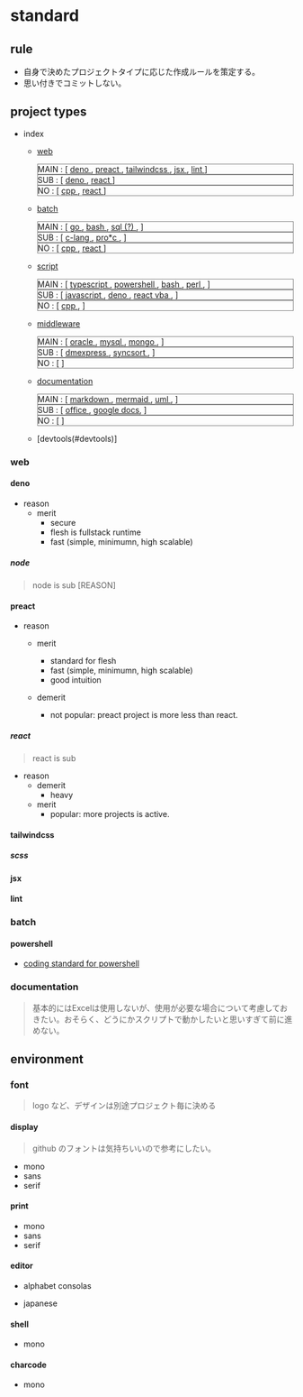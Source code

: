 # standard

## rule
  - 自身で決めたプロジェクトタイプに応じた作成ルールを策定する。
  - 思い付きでコミットしない。

## project types
- index
  - [web](#web) 
        <div style="border:1px solid gray;">
          <span>MAIN : </span>
          [
  <span><a href="#deno"        >deno         </a></span>,
            <span><a href="#preact"      >preact       </a></span>,
            <span><a href="#tailwindcss" >tailwindcss  </a></span>,
            <span><a href="#jsx"         >jsx          </a></span>,
            <span><a href="#lint"        >lint         </a></span>
          ]
        </div>
        <div style="border:1px solid gray;">
          <span>SUB : </span>
          [
            <span><a href="#node"        >deno        </a></span>,
            <span><a href="#react"       >react       </a></span>
          ]
        </div>
        <div style="border:1px solid gray;">
          <span>NO  : </span>
          [
            <span><a href="#cpp"         >cpp         </a></span>,
            <span><a href="#react"       >react       </a></span>
          ]
        </div> 

  - [batch](#batch)
       <div style="border:1px solid gray;">
          <span>MAIN : </span>
          [
            <span><a href="#go"          >go           </a></span>,
            <span><a href="#bash"        >bash         </a></span>,
            <span><a href="#sql"         >sql (?)      </a></span>,
          ]
        </div>
        <div style="border:1px solid gray;">
          <span>SUB : </span>
          [
            <span><a href="#c-lang"      >c-lang       </a></span>,
            <span><a href="#pro*c"       >pro*c        </a></span>,
          ]
        </div> 
        <div style="border:1px solid gray;">
          <span>NO  : </span>
          [
            <span><a href="#cpp"         >cpp         </a></span>,
            <span><a href="#react"       >react       </a></span>
          ]
        </div> 
                
  - [script](#script)
       <div style="border:1px solid gray;">
          <span>MAIN : </span>
          [
            <span><a href="#typescript"  >typescript   </a></span>,
            <span><a href="#powershell"  >powershell   </a></span>,
            <span><a href="#bash"        >bash         </a></span>,
            <span><a href="#perl"        >perl         </a></span>,
          ]
        </div>
        <div style="border:1px solid gray;">
          <span>SUB : </span>
          [
            <span><a href="#javascript"  >javascript   </a></span>,
            <span><a href="#node"        >deno        </a></span>,
            <span><a href="#csh"         >react       </a></span>
            <span><a href="#vba"         >vba        </a></span>,
          ]
        </div> 
        <div style="border:1px solid gray;">
          <span>NO  : </span>
          [
            <span><a href="#cpp"         >cpp         </a></span>,
          ]
        </div> 
  - [middleware](#middleware)
       <div style="border:1px solid gray;">
          <span>MAIN : </span>
          [
            <span><a href="#oracle"      >oracle      </a></span>,
            <span><a href="#mysql"       >mysql       </a></span>,
            <span><a href="#mongo"       >mongo       </a></span>,
          ]
        </div>
        <div style="border:1px solid gray;">
          <span>SUB : </span>
          [
            <span><a href="#dmexpress"   >dmexpress   </a></span>,
            <span><a href="#syncsort"    >syncsort   </a></span>,
          ]
        </div> 
        <div style="border:1px solid gray;">
          <span>NO  : </span>
          [
          ]
        </div> 
          
  - [documentation](#documentation)
	<div style="border:1px solid gray;">
	<span>MAIN : </span>
	[
		<span><a 
			href="#markdown"
			>      markdown
		</a></span>,
            <span><a href="#mermaid"     >mermaid   </a></span>,
            <span><a href="#uml"         >uml         </a></span>,
          ]
        </div>
        <div style="border:1px solid gray;">
          <span>SUB : </span>
          [
            <span><a href="#office"      >office     </a></span>,
            <span><a href="#google-docs" >google docs</a></span>,
          ]
        </div> 
        <div style="border:1px solid gray;">
          <span>NO  : </span>
          [
          ]
        </div> 
          
  - [devtools(#devtools)]
  
### web
#### deno
  * reason
    * merit
      - secure
      - flesh is fullstack runtime
      - fast (simple, minimumn, high scalable)

##### node
> node is sub
[REASON]

#### preact
  * reason
    * merit
      - standard for flesh
      - fast (simple, minimumn, high scalable)
      - good intuition

    * demerit
      - not popular: preact project is more less than react.

##### react
> react is sub
  * reason
    * demerit
      - heavy
    * merit
      - popular: more projects is active.

#### tailwindcss
##### scss
#### jsx
#### lint
### batch
#### powershell
  - [coding standard for powershell](pwsh/std)
### documentation
> 基本的にはExcelは使用しないが、使用が必要な場合について考慮しておきたい。おそらく、どうにかスクリプトで動かしたいと思いすぎて前に進めない。


## environment
### font
> logo など、デザインは別途プロジェクト毎に決める

#### display
> github のフォントは気持ちいいので参考にしたい。
  - mono
  - sans
  - serif  

#### print
  - mono
  - sans
  - serif  

#### editor
  - alphabet
    consolas
    
  - japanese
    

#### shell
  - mono
  
#### charcode
  - mono
